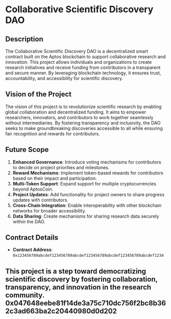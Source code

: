 # Collaborative Scientific Discovery DAO

## Description
The Collaborative Scientific Discovery DAO is a decentralized smart contract built on the Aptos blockchain to support collaborative research and innovation. This project allows individuals and organizations to create research initiatives and receive funding from contributors in a transparent and secure manner. By leveraging blockchain technology, it ensures trust, accountability, and accessibility for scientific discovery.

## Vision of the Project
The vision of this project is to revolutionize scientific research by enabling global collaboration and decentralized funding. It aims to empower researchers, innovators, and contributors to work together seamlessly without intermediaries. By fostering transparency and inclusivity, the DAO seeks to make groundbreaking discoveries accessible to all while ensuring fair recognition and rewards for contributors.

## Future Scope
1. **Enhanced Governance**: Introduce voting mechanisms for contributors to decide on project priorities and milestones.
2. **Reward Mechanisms**: Implement token-based rewards for contributors based on their impact and participation.
3. **Multi-Token Support**: Expand support for multiple cryptocurrencies beyond AptosCoin.
4. **Project Updates**: Add functionality for project owners to share progress updates with contributors.
5. **Cross-Chain Integration**: Enable interoperability with other blockchain networks for broader accessibility.
6. **Data Sharing**: Create mechanisms for sharing research data securely within the DAO.

## Contract Details
- **Contract Address**: `0x123456789abcdef123456789abcdef123456789abcdef123456789abcdef1234`

This project is a step toward democratizing scientific discovery by fostering collaboration, transparency, and innovation in the research community.
0x047648eebe81f14de3a75c710dc756f2bc8b362c3ad663ba2c20440980d0d202
---
